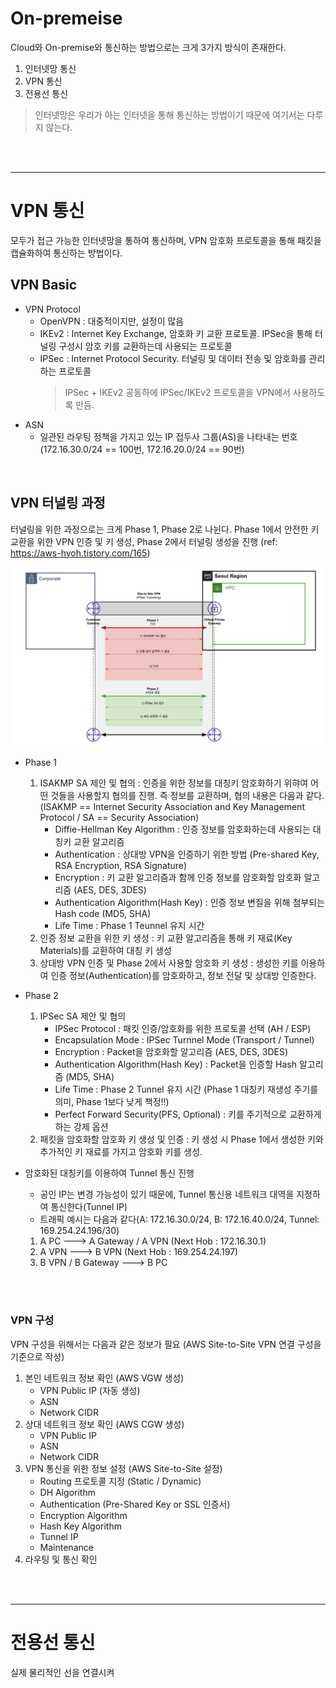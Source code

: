 # On-premeise
Cloud와 On-premise와 통신하는 방법으로는 크게 3가지 방식이 존재한다.
1) 인터넷망 통신
2) VPN 통신
3) 전용선 통신
> 인터넷망은 우리가 아는 인터넷을 통해 통신하는 방법이기 때문에 여기서는 다루지 않는다.

</br>
</br>


---
# VPN 통신
모두가 접근 가능한 인터넷망을 통하여 통신하며, VPN 암호화 프로토콜을 통해 패킷을 캡슐화하여 통신하는 방법이다.
</br>


## VPN Basic
* VPN Protocol
    - OpenVPN : 대중적이지만, 설정이 많음
    - IKEv2 : Internet Key Exchange, 암호화 키 교환 프로토콜. IPSec을 통해 터널링 구성시 암호 키를 교환하는데 사용되는 프로토콜
    - IPSec : Internet Protocol Security. 터널링 및 데이터 전송 및 암호화를 관리하는 프로토콜
        > IPSec + IKEv2 공동하에 IPSec/IKEv2 프로토콜을 VPN에서 사용하도록 만듬.
* ASN
    - 일관된 라우팅 정책을 가지고 있는 IP 접두사 그룹(AS)을 나타내는 번호 (172.16.30.0/24 == 100번, 172.16.20.0/24 == 90번)
</br>


## VPN 터널링 과정
터널링을 위한 과정으로는 크게 Phase 1, Phase 2로 나뉜다. Phase 1에서 안전한 키 교환을 위한 VPN 인증 및 키 생성, Phase 2에서 터널링 생성을 진행 (ref: https://aws-hyoh.tistory.com/165)

![VPNTunneling](img/VPNTunneling.png)

* Phase 1
    1) ISAKMP SA 제안 및 협의 : 인증을 위한 정보를 대칭키 암호화하기 위햐여 어떤 것들을 사용할지 협의를 진행. 즉 정보를 교환하며, 협의 내용은 다음과 같다. (ISAKMP == Internet Security Association and Key Management Protocol / SA == Security Association)
        - Diffie-Hellman Key Algorithm : 인증 정보를 암호화하는데 사용되는 대칭키 교환 알고리즘
        - Authentication : 상대방 VPN을 인증하기 위한 방법 (Pre-shared Key, RSA Encryption, RSA Signature)
        - Encryption : 키 교환 알고리즘과 함께 인증 정보를 암호화할 암호화 알고리즘 (AES, DES, 3DES)
        - Authentication Algorithm(Hash Key) : 인증 정보 변질을 위해 첨부되는 Hash code (MD5, SHA)
        - Life Time : Phase 1 Teunnel 유지 시간
    2) 인증 정보 교환을 위한 키 생성 : 키 교환 알고리즘을 통해 키 재료(Key Materials)를 교환하여 대칭 키 생성
    3) 상대방 VPN 인증 및 Phase 2에서 사용할 암호화 키 생성 : 생성한 키를 이용하여 인증 정보(Authentication)를 암호화하고, 정보 전달 및 상대방 인증한다.
* Phase 2
    1) IPSec SA 제안 및 협의
        - IPSec Protocol : 패킷 인증/암호화를 위한 프로토콜 선택 (AH / ESP)
        - Encapsulation Mode : IPSec Turnnel Mode (Transport / Tunnel)
        - Encryption : Packet을 암호화할 알고리즘 (AES, DES, 3DES)
        - Authentication Algorithm(Hash Key)  : Packet을 인증할 Hash 알고리즘 (MD5, SHA)
        - Life Time : Phase 2 Tunnel 유지 시간 (Phase 1 대칭키 재생성 주기를 의미, Phase 1보다 낮게 책정!!)
        - Perfect Forward Security(PFS, Optional) : 키를 주기적으로 교환하게하는 강제 옵션
    2) 패킷을 암호화할 암호화 키 생성 및 인증 : 키 생성 시 Phase 1에서 생성한 키와 추가적인 키 재료를 가지고 암호화 키를 생성.

* 암호화된 대칭키를 이용하여 Tunnel 통신 진행
    - 공인 IP는 변경 가능성이 있기 때문에, Tunnel 통신용 네트워크 대역을 지정하여 통신한다(Tunnel IP)
    - 트래픽 예시는 다음과 같다(A: 172.16.30.0/24, B: 172.16.40.0/24, Tunnel: 169.254.24.196/30)
    1) A PC ---> A Gateway / A VPN (Next Hob : 172.16.30.1)
    2) A VPN ---> B VPN (Next Hob : 169.254.24.197)
    3) B VPN / B Gateway ---> B PC
</br>
</br>



### VPN 구성
VPN 구성을 위해서는 다음과 같은 정보가 필요 (AWS Site-to-Site VPN 연결 구성을 기준으로 작성)
1) 본인 네트워크 정보 확인 (AWS VGW 생성)
    - VPN Public IP (자동 생성)
    - ASN
    - Network CIDR
2) 상대 네트워크 정보 확인 (AWS CGW 생성)
    - VPN Public IP
    - ASN
    - Network CIDR
3) VPN 통신을 위한 정보 설정 (AWS Site-to-Site 설정)
    - Routing 프로토콜 지정 (Static / Dynamic)
    - DH Algorithm
    - Authentication (Pre-Shared Key or SSL 인증서)
    - Encryption Algorithm
    - Hash Key Algorithm
    - Tunnel IP
    - Maintenance
4) 라우팅 및 통신 확인
</br>
</br>




---
# 전용선 통신
실제 물리적인 선을 연결시켜 



</br>